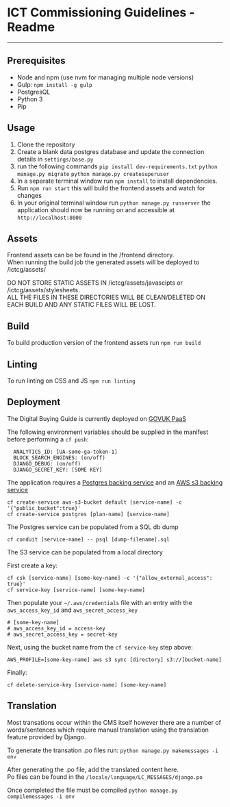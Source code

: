 # ICT Commissioning Guidelines - Readme
-----

## Prerequisites
* Node and npm (use nvm for managing multiple node versions)
* Gulp: `npm install -g gulp`
* PostgresQL
* Python 3
* Pip

## Usage
1. Clone the repository
2. Create a blank data postgres database and update the connection details in `settings/base.py`
3. run the following commands
   `pip install dev-requirements.txt` 
   `python manage.py migrate` 
   `python manage.py createsuperuser` 
4. In a separate terminal window run `npm install` to install dependencies.
3. Run `npm run start` this will  build the frontend assets and watch for changes
3. In your original terminal window run  `python manage.py runserver` the application should now be running on and accessible at `http://localhost:8000`

## Assets
Frontend assets can be be found in the /frontend directory.  
When running the build job the generated assets will be deployed to /ictcg/assets/

DO NOT STORE STATIC ASSETS IN /ictcg/assets/javascipts or /ictcg/assets/stylesheets.  
ALL THE FILES IN THESE DIRECTORIES WILL BE CLEAN/DELETED ON EACH BUILD AND ANY STATIC FILES WILL BE LOST.

## Build
To build production version of the frontend assets run `npm run build`

## Linting
To run linting on CSS and JS `npm run linting`

## Deployment
The Digital Buying Guide is currently deployed on [GOVUK PaaS](https://www.cloud.service.gov.uk/)

The following environment variables should be supplied in the manifest before performing a `cf push`:
```
  ANALYTICS_ID: [UA-some-ga-token-1]
  BLOCK_SEARCH_ENGINES: (on/off)
  DJANGO_DEBUG: (on/off)
  DJANGO_SECRET_KEY: [SOME KEY]
```

The application requires a
[Postgres backing service](https://docs.cloud.service.gov.uk/deploying_services/postgresql/#set-up-a-postgresql-service)
and an
[AWS s3 backing service](https://docs.cloud.service.gov.uk/deploying_services/s3/#amazon-s3)

```
cf create-service aws-s3-bucket default [service-name] -c '{"public_bucket":true}'
cf create-service postgres [plan-name] [service-name]
```

The Postgres service can be populated from a SQL db dump
```
cf conduit [service-name] -- psql [dump-filename].sql
```

The S3 service can be populated from a local directory

First create a key:
```
cf csk [service-name] [some-key-name] -c '{"allow_external_access": true}'
cf service-key [service-name] [some-key-name]
```
Then populate your `~/.aws/credentials` file with an entry with the `aws_access_key_id` and `aws_secret_access_key`
```
# [some-key-name]
# aws_access_key_id = access-key
# aws_secret_access_key = secret-key
```

Next, using the bucket name from the `cf service-key` step above:
```
AWS_PROFILE=[some-key-name] aws s3 sync [directory] s3://[bucket-name]
```

Finally:
```
cf delete-service-key [service-name] [some-key-name]
```

## Translation
Most transations occur within the CMS itself however there are a number of words/sentences which require manual translation using the translation feature provided by Django.  

To generate the transation .po files run:
`python manage.py makemessages -i env`

After generating the .po file, add the translated content here.  
Po files can be found in the `/locale/language/LC_MESSAGES/django.po`

Once completed the file must be compiled
`python manage.py compilemessages -i env`
